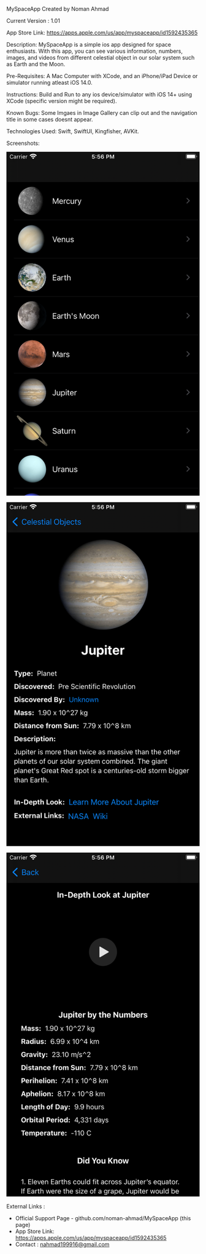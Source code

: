 MySpaceApp
Created by Noman Ahmad

Current Version : 1.01 

App Store Link: https://apps.apple.com/us/app/myspaceapp/id1592435365

Description:  MySpaceApp is a simple ios app designed for space enthusiasts.
              With this app, you can see various information, numbers, images,
              and videos from different celestial object in our solar system
              such as Earth and the Moon.
             
Pre-Requisites: A Mac Computer with XCode, and an iPhone/iPad Device or simulator
                running atleast iOS 14.0.
                
             
Instructions: Build and Run to any ios device/simulator with iOS 14+
              using XCode (specific version might be required).

Known Bugs: Some Imgaes in Image Gallery can clip out and the navigation title in some
            cases doesnt appear.
            
Technologies Used: Swift, SwiftUI, Kingfisher, AVKit.

Screenshots: 

![scren1.png](https://github.com/noman-ahmad/MySpaceApp/blob/main/Screenshots/screen1.png?raw=true)

![screen2.png](https://github.com/noman-ahmad/MySpaceApp/blob/main/Screenshots/screen2.png?raw=true)

![screen3.png](https://github.com/noman-ahmad/MySpaceApp/blob/main/Screenshots/screen3.png?raw=true)

External Links :
  - Official Support Page - github.com/noman-ahmad/MySpaceApp (this page)
  - App Store Link: https://apps.apple.com/us/app/myspaceapp/id1592435365
  - Contact : nahmad199916@gmail.com
